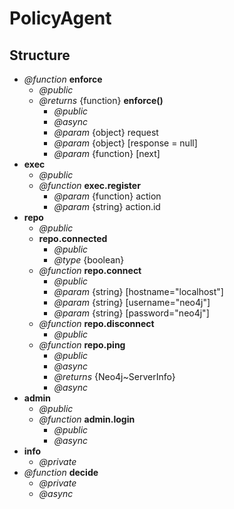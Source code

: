 # PolicyAgent

## Structure

- _@function_ __enforce__
    - _@public_
    - _@returns_ {function} __enforce()__
        - _@public_
        - _@async_
        - _@param_ {object} request 
        - _@param_ {object} [response = null] 
        - _@param_ {function} [next] 
- __exec__
    - _@public_
    - _@function_ __exec.register__
        - _@param_ {function} action
        - _@param_ {string} action.id
- __repo__
    - _@public_
    - __repo.connected__
        - _@public_
        - _@type_ {boolean}
    - _@function_ __repo.connect__
        - _@public_
        - _@param_ {string} [hostname="localhost"]
        - _@param_ {string} [username="neo4j"]
        - _@param_ {string} [password="neo4j"]
    - _@function_ __repo.disconnect__ 
        - _@public_
    - _@function_ __repo.ping__ 
        - _@public_
        - _@async_
        - _@returns_ {Neo4j~ServerInfo}
        - _@async_
- __admin__
    - _@public_
    - _@function_ __admin.login__
        - _@public_
        - _@async_
- __info__
    - _@private_
- _@function_ __decide__
    - _@private_
    - _@async_